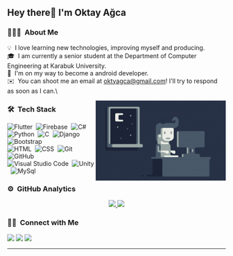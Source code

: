 <h2>Hey there👋 I'm Oktay Ağca</h2>

### 👨🏻‍💻 &nbsp;About Me

💡 &nbsp;I love learning new technologies, improving myself and producing.\
🎓 &nbsp;I am currently a senior student at the Department of Computer Engineering at Karabuk University.\
🌱 &nbsp;I'm on my way to become a  android developer.\
✉️ &nbsp;You can shoot me an email at oktyagca@gmail.com! I'll try to respond as soon as I can.\

<img alt="Night Coding" src="https://raw.githubusercontent.com/AVS1508/AVS1508/master/assets/Night-Coding.gif" align="right"/>

### 🛠 &nbsp;Tech Stack
<i class="programming lang-kotlyn"></i>
![Flutter](https://img.shields.io/badge/Flutter-%2302569B.svg?&style=flat&logo=Flutter&logoColor=white)&nbsp;
![Firebase](https://img.shields.io/badge/firebase-%23039BE5.svg?&style=flat&logo=firebase)&nbsp;
![C#](https://img.shields.io/badge/c%23-%23239120.svg?&style=flat&logo=C#)&nbsp;
![Python](https://img.shields.io/badge/-Python-05122A?style=flat&logo=python)&nbsp;
![C](https://img.shields.io/badge/-C-05122A?style=flat&logo=C&logoColor=A8B9CC)&nbsp;
![Django](https://img.shields.io/badge/-Django-05122A?style=flat&logo=django&logoColor=092E20)&nbsp;
![Bootstrap](https://img.shields.io/badge/-Bootstrap-05122A?style=flat&logo=bootstrap&logoColor=563D7C)\
![HTML](https://img.shields.io/badge/-HTML-05122A?style=flat&logo=HTML5)&nbsp;
![CSS](https://img.shields.io/badge/-CSS-05122A?style=flat&logo=CSS3&logoColor=1572B6)&nbsp;
![Git](https://img.shields.io/badge/-Git-05122A?style=flat&logo=git)&nbsp;
![GitHub](https://img.shields.io/badge/-GitHub-05122A?style=flat&logo=github)&nbsp;
![Visual Studio Code](https://img.shields.io/badge/-Visual%20Studio%20Code-05122A?style=flat&logo=visual-studio-code&logoColor=007ACC)&nbsp;
![Unity](https://img.shields.io/badge/unity-%23000000.svg?&style=flat&logo=unity&logoColor=white)&nbsp;
![MySql](https://img.shields.io/badge/mysql-%2300f.svg?&style=flat&logo=mysql&logoColor=white)&nbsp;


### ⚙️ &nbsp;GitHub Analytics

<p align="center">
<a href="https://github.com/oktayagca">
  <img height="180em" src="https://github-readme-stats-eight-theta.vercel.app/api?username=oktayagca&show_icons=true&theme=algolia&include_all_commits=true&count_private=true"/>
  <img height="180em" src="https://github-readme-stats-eight-theta.vercel.app/api/top-langs/?username=oktayagca&layout=compact&langs_count=8&theme=algolia"/>
</a>
</p>

### 🤝🏻 &nbsp;Connect with Me

<p align="center">

<a href="https://www.linkedin.com/in/oktay-ağca-733baa172/"><img src="https://img.shields.io/badge/-Oktay Ağca-0077B5?style=flat&logo=Linkedin&logoColor=white"/></a>
<a href="mailto:oktyagca@gmail.com"><img src="https://img.shields.io/badge/-oktyagca@gmail.com-D14836?style=flat&logo=Gmail&logoColor=white"/></a>
<a href="https://www.instagram.com/oktyagca/"><img src="https://img.shields.io/badge/-@oktyagca-E4405F?style=flat&logo=Instagram&logoColor=white"/></a>
</p>

-----
<!--
**oktayagca/oktayagca** is a ✨ _special_ ✨ repository because its `README.md` (this file) appears on your GitHub profile.

Here are some ideas to get you started:

- 🔭 I’m currently working on ...
- 🌱 I’m currently learning ...
- 👯 I’m looking to collaborate on ...
- 🤔 I’m looking for help with ...
- 💬 Ask me about ...
- 📫 How to reach me: ...
- 😄 Pronouns: ...
- ⚡ Fun fact: ...
-->
